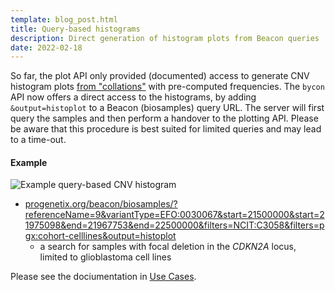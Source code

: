 ```yaml
---
template: blog_post.html
title: Query-based histograms
description: Direct generation of histogram plots from Beacon queries
date: 2022-02-18
---
```


So far, the plot API only provided (documented) access to generate CNV histogram
plots [from "collations"](use-cases.md#collation-plots) with pre-computed frequencies.
The `bycon` API now offers a direct access to the histograms, by adding `&output=histoplot`
to a Beacon (biosamples) query URL. The server will first query the samples and then perform
a handover to the plotting API. Please be aware that this procedure is best suited for limited
queries and may lead to a time-out.

<!--more-->

#### Example

![Example query-based CNV histogram](https://progenetix.org/beacon/biosamples/?referenceName=9&variantType=EFO:0030067&start=21500000&start=21975098&end=21967753&end=22500000&filters=NCIT:C3058&filters=pgx:cohort-celllines&output=histoplot)

* [progenetix.org/beacon/biosamples/?referenceName=9&variantType=EFO:0030067&start=21500000&start=21975098&end=21967753&end=22500000&filters=NCIT:C3058&filters=pgx:cohort-celllines&output=histoplot](https://progenetix.org/beacon/biosamples/?referenceName=9&variantType=EFO:0030067&start=21500000&start=21975098&end=21967753&end=22500000&filters=NCIT:C3058&filters=pgx:cohort-celllines&output=histoplot)
    - a search for samples with focal deletion in the _CDKN2A_ locus, limited to glioblastoma cell lines 

Please see the dociumentation in [Use Cases](use-cases.md#query-based-histograms).
